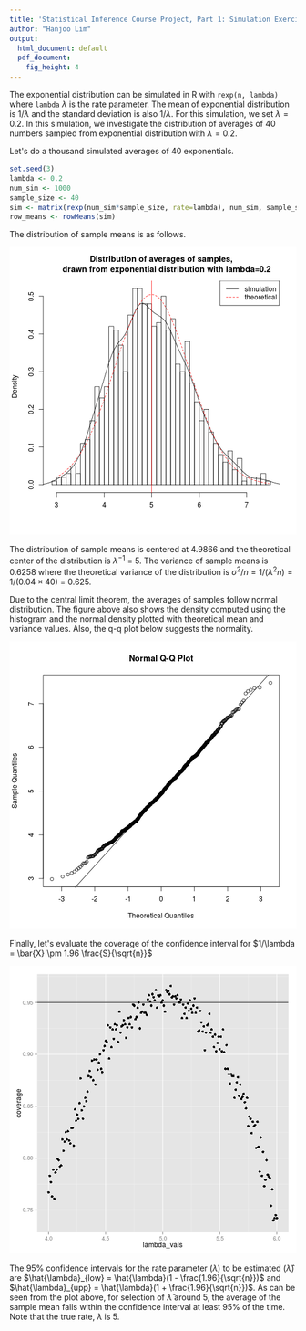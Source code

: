 ```yaml
---
title: 'Statistical Inference Course Project, Part 1: Simulation Exercises'
author: "Hanjoo Lim"
output:
  html_document: default
  pdf_document:
    fig_height: 4
---
```





The exponential distribution can be simulated in R with `rexp(n, lambda)` where
`lambda` $\lambda$ is the rate parameter. The mean of exponential distribution is 
$1/\lambda$ and the standard deviation is also $1/\lambda$. For this simulation,
we set $\lambda=0.2$. In this simulation, we investigate the distribution of
averages of 40 numbers sampled from exponential distribution with $\lambda=0.2$.

Let's do a thousand simulated averages of 40 exponentials.


```r
set.seed(3)
lambda <- 0.2
num_sim <- 1000
sample_size <- 40
sim <- matrix(rexp(num_sim*sample_size, rate=lambda), num_sim, sample_size)
row_means <- rowMeans(sim)
```

The distribution of sample means is as follows.

![plot of chunk unnamed-chunk-2](figure/unnamed-chunk-2.png) 

The distribution of sample means is centered at 4.9866
and the theoretical center of the distribution is $\lambda^{-1}$ = 5.
The variance of sample means is 0.6258 where the theoretical variance
of the distribution is $\sigma^2 / n = 1/(\lambda^2 n) = 1/(0.04 \times 40)$ =
0.625.

Due to the central limit theorem, the averages of samples follow normal
distribution. The figure above also shows the density computed using the histogram and the
normal density plotted with theoretical mean and variance values. Also, the
q-q plot below suggests the normality.

![plot of chunk unnamed-chunk-3](figure/unnamed-chunk-3.png) 

Finally, let's evaluate the coverage of the confidence interval for
$1/\lambda = \bar{X} \pm 1.96 \frac{S}{\sqrt{n}}$

![plot of chunk unnamed-chunk-4](figure/unnamed-chunk-4.png) 

The 95% confidence intervals for the rate parameter ($\lambda$) to be estimated
($\hat{\lambda}$) are
$\hat{\lambda}_{low} = \hat{\lambda}(1 - \frac{1.96}{\sqrt{n}})$ and
$\hat{\lambda}_{upp} = \hat{\lambda}(1 + \frac{1.96}{\sqrt{n}})$.
As can be seen from the plot above, for selection of $\hat{\lambda}$ around 5,
the average of the sample mean falls within the confidence interval at least 95% of the time.
Note that the true rate, $\lambda$ is 5.

<!--
---
The report including the code for plots is available at
http://github.com/sefakilic/coursera-statinference/statinference_project_part1.md
-->
